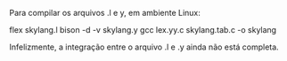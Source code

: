 Para compilar os arquivos .l e y, em ambiente Linux:

 flex skylang.l
 bison -d -v skylang.y
 gcc lex.yy.c skylang.tab.c -o skylang


Infelizmente, a integração entre o arquivo .l e .y ainda não está completa.
